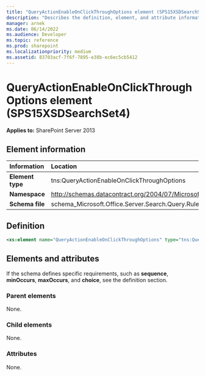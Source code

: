 ```yaml
---
title: "QueryActionEnableOnClickThroughOptions element (SPS15XSDSearchSet4)"
description: "Describes the definition, element, and attribute information for the QueryActionEnableOnClickThroughOptions element (SPS15XSDSearchSet4)."
manager: arnek
ms.date: 06/14/2022
ms.audience: Developer
ms.topic: reference
ms.prod: sharepoint
ms.localizationpriority: medium
ms.assetid: 83703acf-7f6f-7895-e38b-ec6ec5cb5412
---
```


# QueryActionEnableOnClickThroughOptions element (SPS15XSDSearchSet4)

 
  
 **Applies to:** SharePoint Server 2013
  
## Element information

| Information | Location |
|:-----|:-----|
|**Element type**|tns:QueryActionEnableOnClickThroughOptions|
|**Namespace**|http://schemas.datacontract.org/2004/07/Microsoft.Office.Server.Search.Query.Rules|
|**Schema file**|schema_Microsoft.Office.Server.Search.Query.Rules.xsd|
   
## Definition

```XML
<xs:element name="QueryActionEnableOnClickThroughOptions" type="tns:QueryActionEnableOnClickThroughOptions"></xs:element>

```

## Elements and attributes

If the schema defines specific requirements, such as **sequence**, **minOccurs**, **maxOccurs**, and **choice**, see the definition section. 
  
### Parent elements

None.
  
### Child elements

None.
  
### Attributes

None.
  

